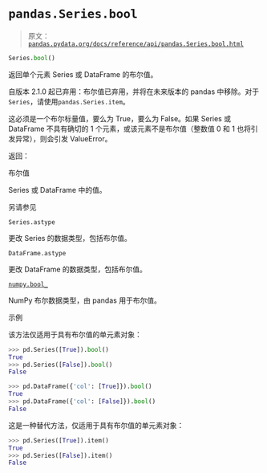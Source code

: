 # `pandas.Series.bool`

> 原文：[`pandas.pydata.org/docs/reference/api/pandas.Series.bool.html`](https://pandas.pydata.org/docs/reference/api/pandas.Series.bool.html)

```py
Series.bool()
```

返回单个元素 Series 或 DataFrame 的布尔值。

自版本 2.1.0 起已弃用：布尔值已弃用，并将在未来版本的 pandas 中移除。对于`Series`，请使用`pandas.Series.item`。

这必须是一个布尔标量值，要么为 True，要么为 False。如果 Series 或 DataFrame 不具有确切的 1 个元素，或该元素不是布尔值（整数值 0 和 1 也将引发异常），则会引发 ValueError。

返回：

布尔值

Series 或 DataFrame 中的值。

另请参见

`Series.astype`

更改 Series 的数据类型，包括布尔值。

`DataFrame.astype`

更改 DataFrame 的数据类型，包括布尔值。

[`numpy.bool_`](https://numpy.org/doc/stable/reference/arrays.scalars.html#numpy.bool_ "(在 NumPy v1.26 中)")

NumPy 布尔数据类型，由 pandas 用于布尔值。

示例

该方法仅适用于具有布尔值的单元素对象：

```py
>>> pd.Series([True]).bool()  
True
>>> pd.Series([False]).bool()  
False 
```

```py
>>> pd.DataFrame({'col': [True]}).bool()  
True
>>> pd.DataFrame({'col': [False]}).bool()  
False 
```

这是一种替代方法，仅适用于具有布尔值的单元素对象：

```py
>>> pd.Series([True]).item()  
True
>>> pd.Series([False]).item()  
False 
```
